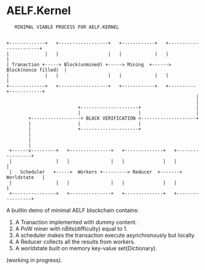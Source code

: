 # AELF.Kernel

```
   MINIMAL VIABLE PROCESS FOR AELF.KERNEL


+-------------+   +------------------+   +------------+   +-----------------------+
|             |   |                  |   |            |   |                       |
| Tranaction +-----> Block(unmined) +-----> Mining  +------> Block(nonce filled)  |
|             |   |                  |   |            |   |                       |
+-------------+   +------------------+   +------------+   +----------+------------+
                                                                     |
                                                                     |
                          +---------------------+                    |
                          |                     |                    |
        +------------------+ BLOCK VERIFICATION <--------------------+
        |                 |                     |
        |                 +---------------------+
        |
        |
        |
 +------v---------+   +---------------+   +--------------+   +-----------------+
 |                |   |               |   |              |   |                 |
 |   Scheduler   +----->  Workers +---------> Reducer  +------->  Worldstate   |
 |                |   |               |   |              |   |                 |
 +----------------+   +---------------+   +--------------+   +-----------------+

```

A builtin demo of minimal AELF blockchain contains:

1. A Tranaction implemented with dummy content.
2. A PoW miner with nBits(difficulty) equal to 1.
3. A scheduler makes the transaction execute asynchronously but locally.
4. A Reducer collects all the results from workers.
5. A worldstate built on memory key-value set(Dictionary).

(working in progress).
